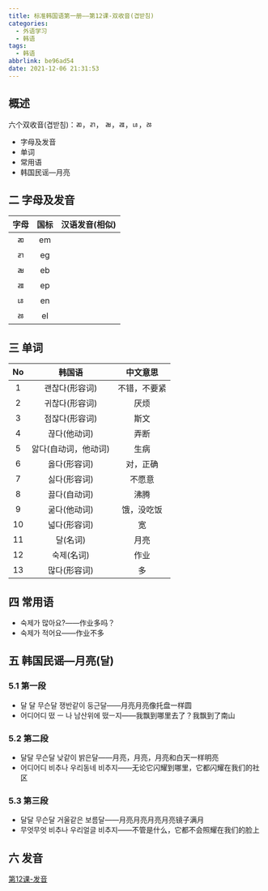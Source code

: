 ```yaml
---
title: 标准韩国语第一册——第12课-双收音(겹받침)
categories:
  - 外语学习
  - 韩语
tags:
  - 韩语
abbrlink: be96ad54
date: 2021-12-06 21:31:53
---
```

## 概述

六个双收音(겹받침)：ㄻ，ㄺ， ㄼ，ㄿ，ㄶ，ㅀ 

* 字母及发音
* 单词
* 常用语
* 韩国民谣—月亮

<!--more-->

## 二 字母及发音

| 字母 | 国标 | 汉语发音(相似) |
| :--: | :--: | :------------: |
|  ㄻ  |  em  |                |
|  ㄺ  |  eg  |                |
|  ㄼ  |  eb  |                |
|  ㄿ  |  ep  |                |
|  ㄶ  |  en  |                |
|  ㅀ  |  el  |                |

## 三 单词

|  No  |        韩国语        |   中文意思   |
| :--: | :------------------: | :----------: |
|  1   |    괜찮다(形容词)    | 不错，不要紧 |
|  2   |    귀찮다(形容词)    |     厌烦     |
|  3   |    점잖다(形容词)    |     斯文     |
|  4   |     끊다(他动词)     |     弄断     |
|  5   | 앓다(自动词，他动词) |     生病     |
|  6   |     옳다(形容词)     |   对，正确   |
|  7   |     싫다(形容词)     |    不愿意    |
|  8   |     끓다(自动词)     |     沸腾     |
|  9   |     굶다(他动词)     |  饿，没吃饭  |
|  10  |     넓다(形容词)     |      宽      |
|  11  |       달(名词)       |     月亮     |
|  12  |      숙제(名词)      |     作业     |
|  13  |     많다(形容词)     |      多      |

## 四 常用语

* 숙제가 많아요?——作业多吗？
* 숙제가 적어요——作业不多

## 五 韩国民谣—月亮(달)

### 5.1 第一段

* 달 달 무슨달 쟁반같이 둥근달——月亮月亮像托盘一样圆
* 어디어디 떴 ㅡ 나 남산위에 떴ㅡ지——我飘到哪里去了？我飘到了南山

### 5.2 第二段

* 달달 무슨달 낮같이 밝은달——月亮，月亮，月亮和白天一样明亮
* 어디어디 비추나 우리동네 비추지——无论它闪耀到哪里，它都闪耀在我们的社区

### 5.3 第三段

* 달달 무슨달 거울같은 보름달——月亮月亮月亮月亮镜子满月
* 무엇무엇 비추나 우리얼글 비추지——不管是什么，它都不会照耀在我们的脸上

## 六 发音

[第12课-发音](https://biz.cli.im/Pcview?name=https%3A%2F%2Fbiz.cli.im%2Ftest%2FBJ485315%3Fcoding%3DIgtHRV%26qrurl%3Dhttp%253A%252F%252Fqr31.cn%252FIgtHRV%26gtype%3D2&time=1)

